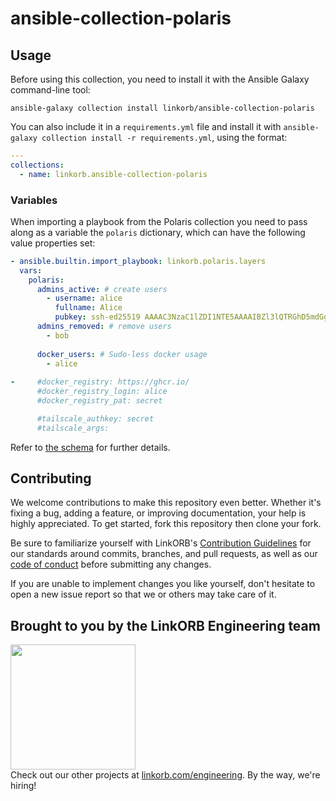 <!-- Managed by https://github.com/linkorb/repo-ansible. Manual changes will be overwritten. -->
ansible-collection-polaris
============






## Usage

Before using this collection, you need to install it with the Ansible Galaxy command-line tool:

```shell
ansible-galaxy collection install linkorb/ansible-collection-polaris
```

You can also include it in a `requirements.yml` file and install it with `ansible-galaxy collection install -r requirements.yml`, using the format:

```yaml
---
collections:
  - name: linkorb.ansible-collection-polaris
```
### Variables

When importing a playbook from the Polaris collection you need to pass along as a variable the
`polaris` dictionary, which can have the following value properties set:

```yaml
- ansible.builtin.import_playbook: linkorb.polaris.layers
  vars:
    polaris:
      admins_active: # create users
        - username: alice
          fullname: Alice
          pubkey: ssh-ed25519 AAAAC3NzaC1lZDI1NTE5AAAAIBZl3lQTRGhD5mdGgFEVuX+CAnTMz9MuY+f4vE2cqk9G alice@host
      admins_removed: # remove users
        - bob
         
      docker_users: # Sudo-less docker usage
        - alice
         
-     #docker_registry: https://ghcr.io/
      #docker_registry_login: alice
      #docker_registry_pat: secret

      #tailscale_authkey: secret
      #tailscale_args:
```

Refer to [the schema](./variables.schema.yaml) for further details.

## Contributing

We welcome contributions to make this repository even better. Whether it's fixing a bug, adding a feature, or improving documentation, your help is highly appreciated. To get started, fork this repository then clone your fork.

Be sure to familiarize yourself with LinkORB's [Contribution Guidelines](/CONTRIBUTING.md) for our standards around commits, branches, and pull requests, as well as our [code of conduct](/CODE_OF_CONDUCT.md) before submitting any changes.

If you are unable to implement changes you like yourself, don't hesitate to open a new issue report so that we or others may take care of it.
## Brought to you by the LinkORB Engineering team

<img src="http://www.linkorb.com/d/meta/tier1/images/linkorbengineering-logo.png" width="200px" /><br />
Check out our other projects at [linkorb.com/engineering](http://www.linkorb.com/engineering).
By the way, we're hiring!
